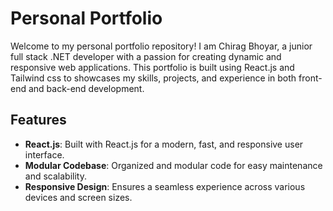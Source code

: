 # Personal Portfolio

Welcome to my personal portfolio repository! I am Chirag Bhoyar, a junior full stack .NET developer with a passion for creating dynamic and responsive web applications. This portfolio is built using React.js and Tailwind css to showcases my skills, projects, and experience in both front-end and back-end development.

## Features

- **React.js**: Built with React.js for a modern, fast, and responsive user interface.
- **Modular Codebase**: Organized and modular code for easy maintenance and scalability.
- **Responsive Design**: Ensures a seamless experience across various devices and screen sizes.
